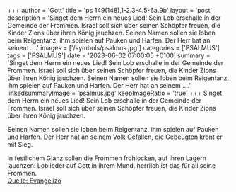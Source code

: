 +++
author = 'Gott'
title = 'ps 149(148),1-2.3-4.5-6a.9b'
layout = 'post'
description = 'Singet dem Herrn ein neues Lied! Sein Lob erschalle in der Gemeinde der Frommen. Israel soll sich über seinen Schöpfer freuen, die Kinder Zions über ihren König jauchzen.  Seinen Namen sollen sie loben beim Reigentanz, ihm spielen auf Pauken und Harfen. Der Herr hat an seinem ....'
images = ['/symbols/psalmus.jpg']
categories = ['PSALMUS']
tags = ['PSALMUS']
date = '2023-06-02 07:00:05 +0100'
summary = 'Singet dem Herrn ein neues Lied! Sein Lob erschalle in der Gemeinde der Frommen. Israel soll sich über seinen Schöpfer freuen, die Kinder Zions über ihren König jauchzen.  Seinen Namen sollen sie loben beim Reigentanz, ihm spielen auf Pauken und Harfen. Der Herr hat an seinem ....'
linkedsummaryImage = 'psalmus.jpg'
keepImageRatio = 'true'
+++
Singet dem Herrn ein neues Lied!
Sein Lob erschalle in der Gemeinde der Frommen.
Israel soll sich über seinen Schöpfer freuen,
die Kinder Zions über ihren König jauchzen.

Seinen Namen sollen sie loben beim Reigentanz,
ihm spielen auf Pauken und Harfen.
Der Herr hat an seinem Volk Gefallen,
die Gebeugten krönt er mit Sieg.<!--more-->

In festlichem Glanz sollen die Frommen frohlocken,
auf ihren Lagern jauchzen:
Loblieder auf Gott in ihrem Mund,
herrlich ist das für all seine Frommen.<br> [Quelle: Evangelizo](https://evangeliumtagfuertag.org/DE/gospel)